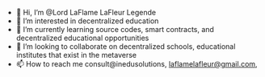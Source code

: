 - 👋 Hi, I’m @Lord LaFlame LaFleur Legende
- 👀 I’m interested in decentralized education
- 🌱 I’m currently learning source codes, smart contracts, and decentralized educational opportunities
- 💞️ I’m looking to collaborate on decentralized schools, educational institutes that exist in the metaverse
- 📫 How to reach me consult@inedusolutions, laflamelafleur@gmail.com, 

<!---
Jarquis/Jarquis is a ✨ special ✨ repository because its `README.md` (this file) appears on your GitHub profile.
You can click the Preview link to take a look at your changes.
--->

